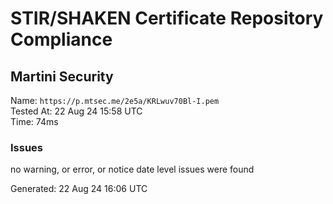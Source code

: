 # STIR/SHAKEN Certificate Repository Compliance

## Martini Security

Name: `https://p.mtsec.me/2e5a/KRLwuv70Bl-I.pem`\
Tested At: 22 Aug 24 15:58 UTC\
Time: 74ms

### Issues

no warning, or error, or notice date level issues were found

Generated: 22 Aug 24 16:06 UTC